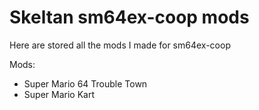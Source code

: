 # Skeltan sm64ex-coop mods
Here are stored all the mods I made for sm64ex-coop

Mods:

- Super Mario 64 Trouble Town
- Super Mario Kart
